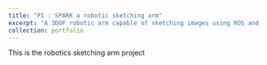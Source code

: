```yaml
---
title: "P1 : SPARK a robotic sketching arm"
excerpt: "A 3DOF robotic arm capable of sketching images using ROS and OpenCV <br/><img src='/images/500x300.png'>"
collection: portfolio
---
```


This is the robotics sketching arm project
